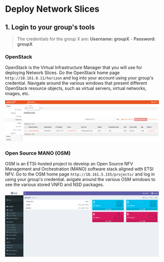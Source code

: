 # Deploy Network Slices

## 1. Login to your group's tools

> The credentials for the group X are: **Username: groupX** - **Password: groupX**

### OpenStack

OpenStack is the Virtual Infrastructure Manager that you will use for deploying Network Slices. Go the OpenStack home page `http://10.161.0.11/horizon` and log into your account using your group's credential. Navigate around the various windows that present different OpenStack resource objects, such as virtual servers, virtual networks, images, etc.

![OpenStack Home Page](images/openstack0.PNG)

### Open Source MANO (OSM)

OSM is an ETSI-hosted project to develop an Open Source NFV Management and Orchestration (MANO) software stack aligned with ETSI NFV. Go to the OSM home page `http://10.161.5.155/projects/` and log in using your group's credential. avigate around the various OSM windows to see the various stored VNFD and NSD packages.

![OSM Home Page](images/osm0.PNG)

### 